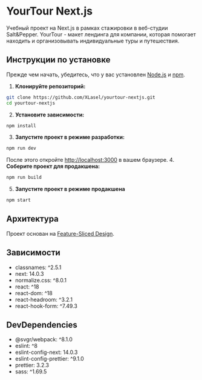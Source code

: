 # YourTour Next.js

Учебный проект на Next.js в рамках стажировки в веб-студии Salt&Pepper. YourTour - макет лендинга для компании, которая помогает находить и организовывать индивидуальные туры и путешествия.

## Инструкции по установке

Прежде чем начать, убедитесь, что у вас установлен [Node.js](https://nodejs.org/) и [npm](https://www.npmjs.com/).

1. **Клонируйте репозиторий:**
```bash
git clone https://github.com/XLasel/yourtour-nextjs.git
cd yourtour-nextjs
```
2. **Установите зависимости:**
```bash
npm install
```
3. **Запустите проект в режиме разработки:**
```bash
npm run dev
```
После этого откройте [http://localhost:3000](http://localhost:3000) в вашем браузере.
4. **Соберите проект для продакшена:**
```bash
npm run build
```
5. **Запустите проект в режиме продакшена**
```bash
npm start
```
## Архитектура

Проект основан на [Feature-Sliced Design](https://feature-sliced.design/).

## Зависимости

- classnames: ^2.5.1
- next: 14.0.3
- normalize.css: ^8.0.1
- react: ^18
- react-dom: ^18
- react-headroom: ^3.2.1
- react-hook-form: ^7.49.3

## DevDependencies

- @svgr/webpack: ^8.1.0
- eslint: ^8
- eslint-config-next: 14.0.3
- eslint-config-prettier: ^9.1.0
- prettier: 3.2.3
- sass: ^1.69.5